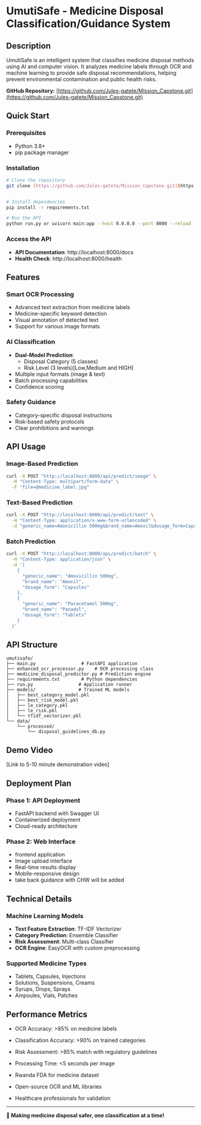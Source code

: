 # UmutiSafe -  Medicine Disposal Classification/Guidance System

## Description
UmutiSafe is an intelligent system that classifies medicine disposal methods using AI and computer vision. It analyzes medicine labels through OCR and machine learning to provide safe disposal recommendations, helping prevent environmental contamination and public health risks.

**GitHub Repository:** [https://github.com/Jules-gatete/Mission_Capstone.git](https://github.com/Jules-gatete/Mission_Capstone.git)

##  Quick Start

### Prerequisites
- Python 3.8+
- pip package manager

### Installation
```bash
# Clone the repository
git clone [https://github.com/Jules-gatete/Mission_Capstone.git](https://github.com/Jules-gatete/Mission_Capstone.git)


# Install dependencies
pip install -r requirements.txt

# Run the API
python run.py or uvicorn main:app --host 0.0.0.0 --port 8000 --reload
```

### Access the API
- **API Documentation**: http://localhost:8000/docs
- **Health Check**: http://localhost:8000/health

##  Features

###  Smart OCR Processing
- Advanced text extraction from medicine labels
- Medicine-specific keyword detection
- Visual annotation of detected text
- Support for various image formats

###  AI Classification
- **Dual-Model Prediction**:
  - Disposal Category (5 classes)
  - Risk Level (3 levels)[Low,Medium and HIGH]
- Multiple input formats (image & text)
- Batch processing capabilities
- Confidence scoring

###  Safety Guidance
- Category-specific disposal instructions
- Risk-based safety protocols
- Clear prohibitions and warnings

##  API Usage

### Image-Based Prediction
```bash
curl -X POST "http://localhost:8000/api/predict/image" \
  -H "Content-Type: multipart/form-data" \
  -F "file=@medicine_label.jpg"
```

### Text-Based Prediction
```bash
curl -X POST "http://localhost:8000/api/predict/text" \
  -H "Content-Type: application/x-www-form-urlencoded" \
  -d "generic_name=Amoxicillin 500mg&brand_name=Amoxil&dosage_form=Capsules"
```

### Batch Prediction
```bash
curl -X POST "http://localhost:8000/api/predict/batch" \
  -H "Content-Type: application/json" \
  -d '[
    {
      "generic_name": "Amoxicillin 500mg",
      "brand_name": "Amoxil",
      "dosage_form": "Capsules"
    },
    {
      "generic_name": "Paracetamol 500mg", 
      "brand_name": "Panadol",
      "dosage_form": "Tablets"
    }
  ]'
```

## API Structure

```
umutisafe/
├── main.py                 # FastAPI application
├── enhanced_ocr_processor.py    # OCR processing class
├── medicine_disposal_predictor.py # Prediction engine
├── requirements.txt        # Python dependencies
├── run.py                 # Application runner
├── models/                # Trained ML models
│   ├── best_category_model.pkl
│   ├── best_risk_model.pkl
│   ├── le_category.pkl
│   ├── le_risk.pkl
│   └── tfidf_vectorizer.pkl
└── data/
    └── processed/
        └── disposal_guidelines_db.py
```

##  Demo Video

[Link to 5-10 minute demonstration video]



##  Deployment Plan

### Phase 1: API Deployment 
- FastAPI backend with Swagger UI
- Containerized deployment
- Cloud-ready architecture

### Phase 2: Web Interface 
-  frontend application
- Image upload interface
- Real-time results display
- Mobile-responsive design
- take back guidance with CHW will be added


##  Technical Details

### Machine Learning Models
- **Text Feature Extraction**: TF-IDF Vectorizer
- **Category Prediction**: Ensemble Classifier
- **Risk Assessment**: Multi-class Classifier
- **OCR Engine**: EasyOCR with custom preprocessing

### Supported Medicine Types
- Tablets, Capsules, Injections
- Solutions, Suspensions, Creams
- Syrups, Drops, Sprays
- Ampoules, Vials, Patches

##  Performance Metrics

- OCR Accuracy: >85% on medicine labels
- Classification Accuracy: >90% on trained categories
- Risk Assessment: >85% match with regulatory guidelines
- Processing Time: <5 seconds per image

- Rwanda FDA for medicine dataset
- Open-source OCR and ML libraries
- Healthcare professionals for validation

---

**💊 Making medicine disposal safer, one classification at a time!**



